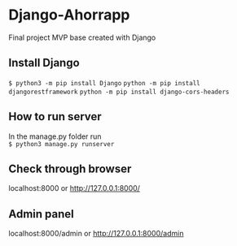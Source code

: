 # Django-Ahorrapp
Final project MVP base created with Django

## Install Django
`$ python3 -m pip install Django`
`python -m pip install djangorestframework`
`python -m pip install django-cors-headers`
## How to run server
In the manage.py folder run <br>
`$ python3 manage.py runserver`
## Check through browser
localhost:8000 or http://127.0.0.1:8000/
## Admin panel
localhost:8000/admin or http://127.0.0.1:8000/admin


